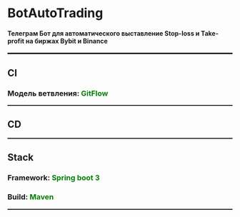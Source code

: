 <h1>BotAutoTrading</h1>
<h4>Телеграм Бот для автоматического выставление Stop-loss и Take-profit на биржах Bybit и Binance</h4>
<hr style="border-color: #808080; height: 3px;">

<h2>CI</h2>
<h3>Модель ветвления: <b style="color: green;">GitFlow</b></h3>
<hr style="border-color: #808080; height: 2px;">

<h2>CD</h2>
<hr style="border-color: #808080; height: 2px;">

<h2>Stack</h2>
<h3>Framework: <b style="color: green;">Spring boot 3</b></h3>
<h3>Build: <b style="color: green;">Maven</b></h3>
<hr style="border-color: #808080; height: 2px;">

